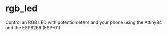 # rgb_led
Control an RGB LED with potentiometers and your phone using the Attiny84 and the ESP8266 (ESP-01)

